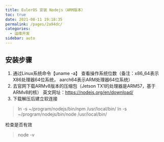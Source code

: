```yaml
---
title: EulerOS 安装 Nodejs（ARM版本）
toc: true
date: 2021-08-11 19:18:35
permalink: /pages/2a94dc/
categories:
  - 运维开发
sidebar: auto
---
```


## 安装步骤

1. 通过Linux系统命令【uname -a】 查看操作系统位数（备注：x86_64表示X86处理器64位系统， aarch64表示ARM处理器64位系统）
2. 去官网下载ARMv8版本的压缩包（Jetson TX1的处理器是ARM57，基于ARMv8的核）
英文网址：https://nodejs.org/en/download/
3. 下载解压后建立软连接 

> ln -s ~/program/nodejs/bin/npm /usr/local/bin/
> ln -s ~/program/nodejs/bin/node /usr/local/bin/

检查是否有效

> node -v
